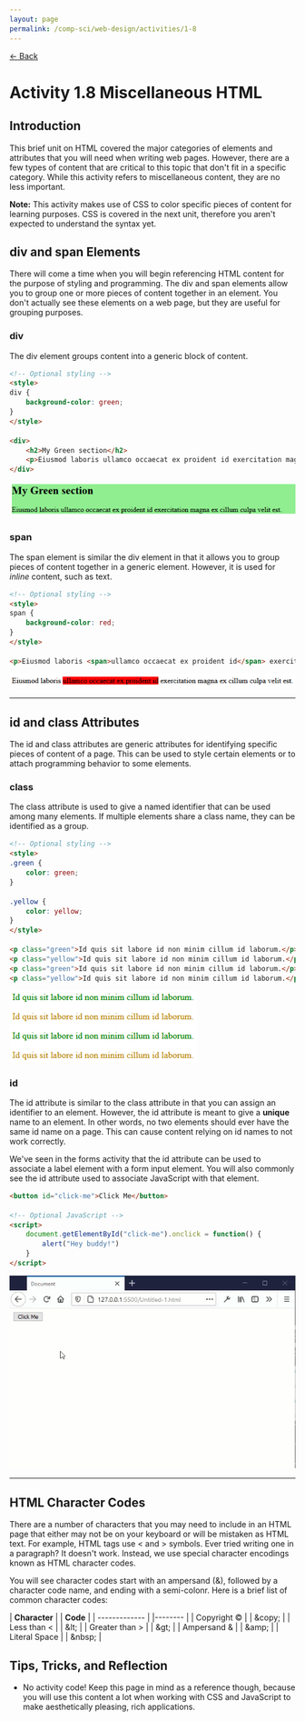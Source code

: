 ```yaml
---
layout: page
permalink: /comp-sci/web-design/activities/1-8
---
```


[← Back](../)

# Activity 1.8 Miscellaneous HTML

<!-- div, span, id, class, symbols -->
<!-- Doctype declaration -->
## Introduction

This brief unit on HTML covered the major categories of elements and attributes that you will need when writing web pages. However, there are a few types of content that are critical to this topic that don't fit in a specific category. While this activity refers to miscellaneous content, they are no less important.

**Note:** This activity makes use of CSS to color specific pieces of content for learning purposes. CSS is covered in the next unit, therefore you aren't expected to understand the syntax yet.

## div and span Elements

There will come a time when you will begin referencing HTML content for the purpose of styling and programming. The div and span elements allow you to group one or more pieces of content together in an element. You don't actually see these elements on a web page, but they are useful for grouping purposes.

### div

The div element groups content into a generic block of content.

```html
<!-- Optional styling -->
<style>
div {
    background-color: green;
}
</style>

<div>
    <h2>My Green section</h2>
    <p>Eiusmod laboris ullamco occaecat ex proident id exercitation magna ex cillum culpa velit est.</p>
</div>
```

![Div Example](/assets/img/web-design/activities/div-example.png)

### span

The span element is similar the div element in that it allows you to group pieces of content together in a generic element. However, it is used for *inline* content, such as text.

```html
<!-- Optional styling -->
<style>
span {
    background-color: red;
}
</style>

<p>Eiusmod laboris <span>ullamco occaecat ex proident id</span> exercitation magna ex cillum culpa velit est.</p>
```

![Div Example](/assets/img/web-design/activities/span-example.png)

----

## id and class Attributes

The id and class attributes are generic attributes for identifying specific pieces of content of a page. This can be used to style certain elements or to attach programming behavior to some elements.

### class

The class attribute is used to give a named identifier that can be used among many elements. If multiple elements share a class name, they can be identified as a group.

```html
<!-- Optional styling -->
<style>
.green {
    color: green;
}

.yellow {
    color: yellow;
}
</style>

<p class="green">Id quis sit labore id non minim cillum id laborum.</p>
<p class="yellow">Id quis sit labore id non minim cillum id laborum.</p>
<p class="green">Id quis sit labore id non minim cillum id laborum.</p>
<p class="yellow">Id quis sit labore id non minim cillum id laborum.</p>
```

![Class Attribute Example](/assets/img/web-design/activities/class-attribute-example.png)

### id

The id attribute is similar to the class attribute in that you can assign an identifier to an element. However, the id attribute is meant to give a **unique** name to an element. In other words, no two elements should ever have the same id name on a page. This can cause content relying on id names to not work correctly.

We've seen in the forms activity that the id attribute can be used to associate a label element with a form input element. You will also commonly see the id attribute used to associate JavaScript with that element.

```html
<button id="click-me">Click Me</button>

<!-- Optional JavaScript -->
<script>
    document.getElementById("click-me").onclick = function() {
        alert("Hey buddy!")
    }
</script>
```

![Id Attribute Example](/assets/img/web-design/activities/id-attribute-example.gif)

----

## HTML Character Codes

There are a number of characters that you may need to include in an HTML page that either may not be on your keyboard or will be mistaken as HTML text. For example, HTML tags use &lt; and &gt; symbols. Ever tried writing one in a paragraph? It doesn't work. Instead, we use special character encodings known as HTML character codes.

You will see character codes start with an ampersand (&amp;), followed by a character code name, and ending with a semi-colonr. Here is a brief list of common character codes:

| **Character**     |   | **Code** |
| -------------     |   |-------- |
| Copyright &copy;  |   |   &amp;copy;  |
| Less than &lt;    |   |   &amp;lt;    |
| Greater than &gt; |   |   &amp;gt;    |
| Ampersand &amp;   |   |   &amp;amp;   |
| Literal Space     |   |   &amp;nbsp;  |

## Tips, Tricks, and Reflection

- No activity code! Keep this page in mind as a reference though, because you will use this content a lot when working with CSS and JavaScript to make aesthetically pleasing, rich applications.